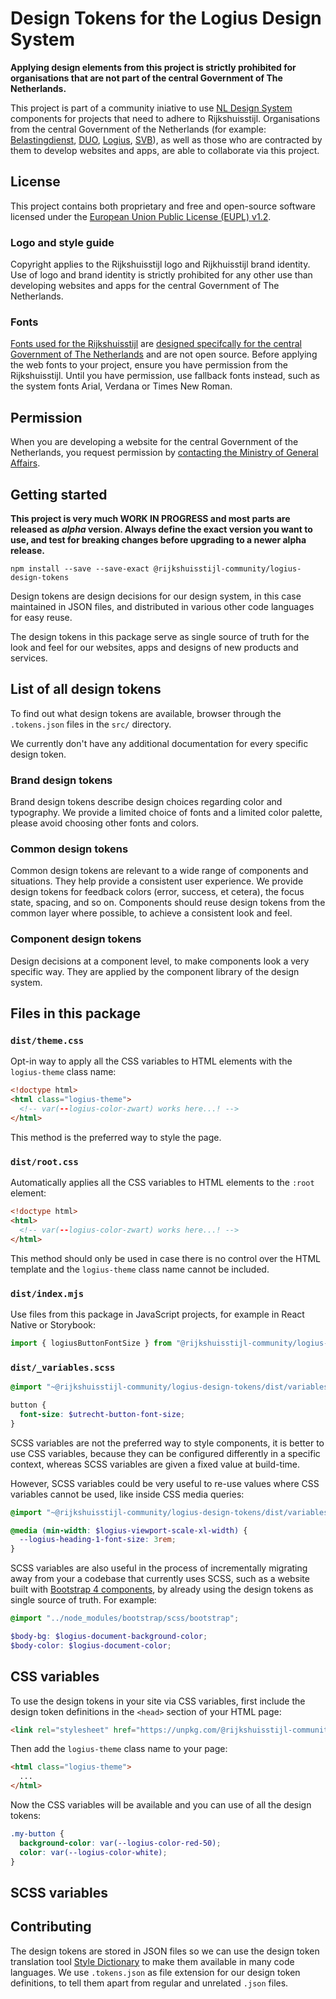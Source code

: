 <!-- @license CC0-1.0 -->

# Design Tokens for the Logius Design System

**Applying design elements from this project is strictly prohibited for organisations that are not part of the central Government of The Netherlands.**

This project is part of a community iniative to use [NL Design System](https://nldesignsystem.nl) components for projects that need to adhere to Rijkshuisstijl. Organisations from the central Government of the Netherlands (for example: [Belastingdienst](https://www.belastingdienst.nl/), [DUO](https://www.duo.nl), [Logius](http://logius.nl), [SVB](https://www.svb.nl/)), as well as those who are contracted by them to develop websites and apps, are able to collaborate via this project.

## License

This project contains both proprietary and free and open-source software licensed under the [European Union Public License (EUPL) v1.2](LICENSE.md).

### Logo and style guide

Copyright applies to the Rijkshuisstijl logo and Rijkhuisstijl brand identity. Use of logo and brand identity is strictly prohibited for any other use than developing websites and apps for the central Government of The Netherlands.

### Fonts

[Fonts used for the Rijkshuisstijl](https://www.rijkshuisstijl.nl/basiselementen/basiselementen-online/webfonts) are [designed specifcally for the central Government of The Netherlands](https://www.rijkshuisstijl.nl/basiselementen/documenten/verzamelingen-afbeeldingen/2014/06/01/achtergrondartikel-rijkshuisstijl-webfonts) and are not open source. Before applying the web fonts to your project, ensure you have permission from the Rijkshuisstijl. Until you have permission, use fallback fonts instead, such as the system fonts Arial, Verdana or Times New Roman.

## Permission

When you are developing a website for the central Government of the Netherlands, you request permission by [contacting the Ministry of General Affairs](https://www.rijkshuisstijl.nl/contact).

## Getting started

**This project is very much WORK IN PROGRESS and most parts are released as _alpha_ version. Always define the exact version you want to use, and test for breaking changes before upgrading to a newer alpha release.**

```shell
npm install --save --save-exact @rijkshuisstijl-community/logius-design-tokens
```

Design tokens are design decisions for our design system, in this case maintained in JSON files, and distributed in various other code languages for easy reuse.

The design tokens in this package serve as single source of truth for the look and feel for our websites, apps and designs of new products and services.

## List of all design tokens

To find out what design tokens are available, browser through the `.tokens.json` files in the `src/` directory.

We currently don't have any additional documentation for every specific design token.

### Brand design tokens

Brand design tokens describe design choices regarding color and typography. We provide a limited choice of fonts and a limited color palette, please avoid choosing other fonts and colors.

### Common design tokens

Common design tokens are relevant to a wide range of components and situations. They help provide a consistent user experience. We provide design tokens for feedback colors (error, success, et cetera), the focus state, spacing, and so on. Components should reuse design tokens from the common layer where possible, to achieve a consistent look and feel.

### Component design tokens

Design decisions at a component level, to make components look a very specific way. They are applied by the component library of the design system.

## Files in this package

### `dist/theme.css`

Opt-in way to apply all the CSS variables to HTML elements with the `logius-theme` class name:

```html
<!doctype html>
<html class="logius-theme">
  <!-- var(--logius-color-zwart) works here...! -->
</html>
```

This method is the preferred way to style the page.

### `dist/root.css`

Automatically applies all the CSS variables to HTML elements to the `:root` element:

```html
<!doctype html>
<html>
  <!-- var(--logius-color-zwart) works here...! -->
</html>
```

This method should only be used in case there is no control over the HTML template and the `logius-theme` class name cannot be included.

### `dist/index.mjs`

Use files from this package in JavaScript projects, for example in React Native or Storybook:

```js
import { logiusButtonFontSize } from "@rijkshuisstijl-community/logius-design-tokens/dist/index.mjs";
```

### `dist/_variables.scss`

```scss
@import "~@rijkshuisstijl-community/logius-design-tokens/dist/variables";

button {
  font-size: $utrecht-button-font-size;
}
```

SCSS variables are not the preferred way to style components, it is better to use CSS variables, because they can be configured differently in a specific context, whereas SCSS variables are given a fixed value at build-time.

However, SCSS variables could be very useful to re-use values where CSS variables cannot be used, like inside CSS media queries:

```scss
@import "~@rijkshuisstijl-community/logius-design-tokens/dist/variables";

@media (min-width: $logius-viewport-scale-xl-width) {
  --logius-heading-1-font-size: 3rem;
}
```

SCSS variables are also useful in the process of incrementally migrating away from your a codebase that currently uses SCSS, such as a website built with [Bootstrap 4 components](https://getbootstrap.com/docs/4.6/getting-started/theming/), by already using the design tokens as single source of truth. For example:

```scss
@import "../node_modules/bootstrap/scss/bootstrap";

$body-bg: $logius-document-background-color;
$body-color: $logius-document-color;
```

## CSS variables

To use the design tokens in your site via CSS variables, first include the design token definitions in the `<head>` section of your HTML page:

```html
<link rel="stylesheet" href="https://unpkg.com/@rijkshuisstijl-community/logius-design-tokens/dist/theme.css" />
```

Then add the `logius-theme` class name to your page:

```html
<html class="logius-theme">
  ...
</html>
```

Now the CSS variables will be available and you can use of all the design tokens:

```css
.my-button {
  background-color: var(--logius-color-red-50);
  color: var(--logius-color-white);
}
```

## SCSS variables

## Contributing

The design tokens are stored in JSON files so we can use the design token translation tool [Style Dictionary](https://amzn.github.io/style-dictionary/) to make them available in many code languages. We use `.tokens.json` as file extension for our design token definitions, to tell them apart from regular and unrelated `.json` files.
